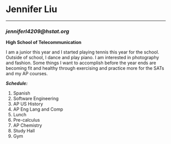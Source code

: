 # Jennifer Liu  
---
### _jenniferl4209@hstat.org_
**High School of Telecommunication**  

I am a junior this year and I started playing tennis this year for the school.
Outside of school, I dance and play piano. I am interested in photography and fashion. Some things I want to accomplish before the year ends are becoming fit and healthy through exercising and practice more for the SATs and my AP courses. 

**_Schedule:_**  
1. Spanish
2. Software Engineering
3. AP US History
4. AP Eng Lang and Comp
5. Lunch
6. Pre-calculus
7. AP Chemistry
8. Study Hall
9. Gym
